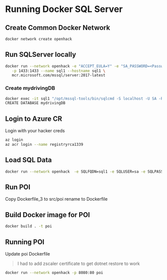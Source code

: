 # Running Docker SQL Server

## Create Common Docker Network
```bash
docker network create openhack 
```

## Run SQLServer locally
```bash
docker run --network openhack -e "ACCEPT_EULA=Y" -e "SA_PASSWORD=<Password Here>" \
   -p 1433:1433 --name sql1 --hostname sql1 \
   mcr.microsoft.com/mssql/server:2017-latest
```

### Create mydrivingDB
```bash
docker exec -it sql1 "/opt/mssql-tools/bin/sqlcmd -S localhost -U SA -P <Password Here>"
CREATE DATABASE mydrivingDB
```

## Login to Azure CR
Login with your hacker creds
```bash
az login
az acr login --name registryrca1339
```

## Load SQL Data
```bash
docker run --network openhack  -e SQLFQDN=sql1 -e SQLUSER=sa -e SQLPASS=<Password Here> -e SQLDB=mydrivingDB registryrca1339.azurecr.io/dataload:1.0
```

## Run POI

Copy Dockerfile_3 to src/poi
rename to Dockerfile


## Build Docker image for POI
```bash
docker build . -t poi
```

## Running POI
Update poi Dockerfile
> I had to add zscaler certificate to get dotnet restore to work

```bash
docker run --network openhack -p 8080:80 poi  
```
